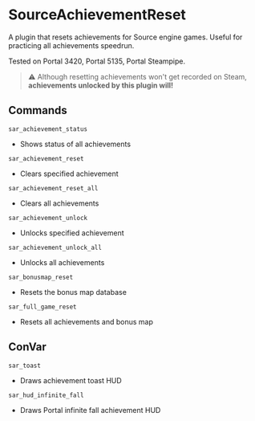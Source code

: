# SourceAchievementReset

A plugin that resets achievements for Source engine games. Useful for practicing all achievements speedrun.

Tested on Portal 3420, Portal 5135, Portal Steampipe.

> :warning: Although resetting achievements won't get recorded on Steam, **achievements unlocked by this plugin will!** 

## Commands
`sar_achievement_status`
  - Shows status of all achievements

`sar_achievement_reset`
  - Clears specified achievement

`sar_achievement_reset_all`
  - Clears all achievements

`sar_achievement_unlock`
  - Unlocks specified achievement

`sar_achievement_unlock_all`
  - Unlocks all achievements

`sar_bonusmap_reset`
  - Resets the bonus map database

`sar_full_game_reset`
  - Resets all achievements and bonus map

## ConVar
`sar_toast`
 - Draws achievement toast HUD
 
`sar_hud_infinite_fall`
 - Draws Portal infinite fall achievement HUD
